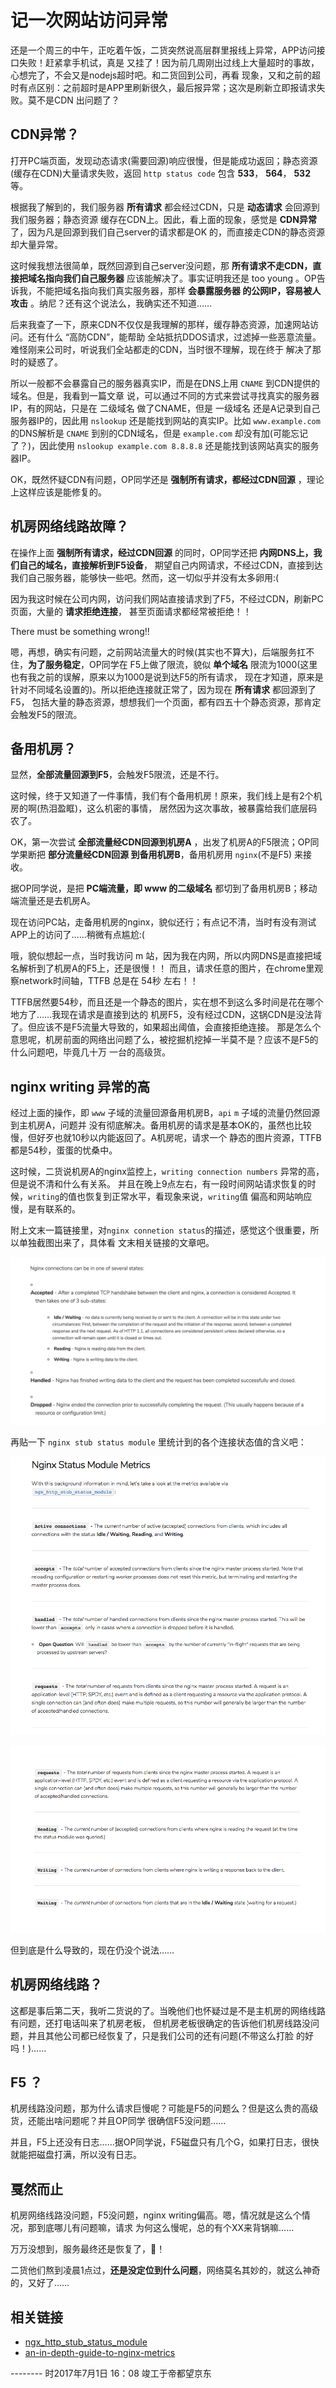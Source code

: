 # 记一次网站访问异常

还是一个周三的中午，正吃着午饭，二货突然说高层群里报线上异常，APP访问接口失败！赶紧拿手机试，真是
又挂了！因为前几周刚出过线上大量超时的事故，心想完了，不会又是nodejs超时吧。和二货回到公司，再看
现象，又和之前的超时有点区别：之前超时是APP里刷新很久，最后报异常；这次是刷新立即报请求失败。莫不是CDN
出问题了？



## CDN异常？

打开PC端页面，发现动态请求(需要回源)响应很慢，但是能成功返回；静态资源(缓存在CDN)大量请求失败，返回
`http status code` 包含 **533**， **564**， **532** 等。

根据我了解到的，我们服务器 **所有请求** 都会经过CDN，只是 **动态请求** 会回源到我们服务器；静态资源
缓存在CDN上。因此，看上面的现象，感觉是 **CDN异常** 了，因为凡是回源到我们自己server的请求都是OK
的，而直接走CDN的静态资源却大量异常。

这时候我想法很简单，既然回源到自己server没问题，那 **所有请求不走CDN，直接把域名指向我们自己服务器**
应该能解决了。事实证明我还是 too young 。OP告诉我，不能把域名指向我们真实服务器，那样 **会暴露服务器
的公网IP，容易被人攻击** 。纳尼？还有这个说法么，我确实还不知道……

后来我查了一下，原来CDN不仅仅是我理解的那样，缓存静态资源，加速网站访问。还有什么 “高防CDN”，能帮助
全站抵抗DDOS请求，过滤掉一些恶意流量。难怪刚来公司时，听说我们全站都走的CDN，当时很不理解，现在终于
解决了那时的疑惑了。

所以一般都不会暴露自己的服务器真实IP，而是在DNS上用 `CNAME` 到CDN提供的域名。但是，我看到一篇文章
说，可以通过不同的方式来尝试寻找真实的服务器IP，有的网站，只是在 二级域名 做了CNAME，但是 一级域名
还是A记录到自己服务器IP的，因此用 `nslookup` 还是能找到网站的真实IP。比如 `www.example.com`
的DNS解析是 `CNAME` 到别的CDN域名，但是 `example.com` 却没有加(可能忘记了？)，因此使用
`nslookup example.com 8.8.8.8` 还是能找到该网站真实的服务器IP。

OK，既然怀疑CDN有问题，OP同学还是 **强制所有请求，都经过CDN回源** ，理论上这样应该是能修复的。


## 机房网络线路故障？

在操作上面 **强制所有请求，经过CDN回源** 的同时，OP同学还把 **内网DNS上，我们自己的域名，直接解析到F5设备**，
期望自己内网请求，不经过CDN，直接到达我们自己服务器，能够快一些吧。然而，这一切似乎并没有太多卵用:(

因为我这时候在公司内网，访问我们网站直接请求到了F5，不经过CDN，刷新PC页面，大量的 **请求拒绝连接**，
甚至页面请求都经常被拒绝！！

There must be something wrong!!

嗯，再想，确实有问题，之前网站流量大的时候(其实也不算大)，后端服务扛不住，**为了服务稳定**，OP同学在
F5上做了限流，貌似 **单个域名** 限流为1000(这里也有我之前的误解，原来以为1000是说到达F5的所有请求，
现在才知道，原来是针对不同域名设置的)。所以拒绝连接就正常了，因为现在 **所有请求** 都回源到了F5，
包括大量的静态资源，想想我们一个页面，都有四五十个静态资源，那肯定会触发F5的限流。


## 备用机房？

显然，**全部流量回源到F5**，会触发F5限流，还是不行。

这时候，终于又知道了一件事情，我们有个备用机房！原来，我们线上是有2个机房的啊(热泪盈眶)，这么机密的事情，
居然因为这次事故，被暴露给我们底层码农了。

OK，第一次尝试 **全部流量经CDN回源到机房A** ，出发了机房A的F5限流；OP同学果断把 **部分流量经CDN回源
到备用机房B**，备用机房用 `nginx`(不是F5) 来接收。

据OP同学说，是把 **PC端流量，即 www 的二级域名** 都切到了备用机房B；移动端流量还是去机房A。

现在访问PC站，走备用机房的nginx，貌似还行；有点记不清，当时有没有测试APP上的访问了……稍微有点尴尬:(

哦，貌似想起一点，当时我访问 m 站，因为我在内网，所以内网DNS是直接把域名解析到了机房A的F5上，还是很慢！！
而且，请求任意的图片，在chrome里观察network时间轴，TTFB 总是在 54秒 左右！！

TTFB居然要54秒，而且还是一个静态的图片，实在想不到这么多时间是花在哪个地方了……我现在请求是直接到达的
机房F5，没有经过CDN，这锅CDN是没法背了。但应该不是F5流量大导致的，如果超出阈值，会直接拒绝连接。
那是怎么个意思呢，机房前面的网络出问题了么，被挖掘机挖掉一半莫不是？应该不是F5的什么问题吧，毕竟几十万
一台的高级货。


## nginx writing 异常的高

经过上面的操作，即 `www` 子域的流量回源备用机房B，`api` `m` 子域的流量仍然回源到主机房A，问题并
没有彻底解决。备用机房的请求是基本OK的，虽然也比较慢，但好歹也就10秒以内能返回了。A机房呢，请求一个
静态的图片资源，TTFB都是54秒，蛋蛋的忧桑中。

这时候，二货说机房A的nginx监控上，`writing connection numbers` 异常的高，但是说不清和什么有关系。
并且在晚上9点左右，有一段时间网站请求恢复的时候，`writing`的值也恢复到正常水平，看现象来说，`writing`值
偏高和网站响应慢，是有联系的。

附上文末一篇链接里，对`nginx connetion status`的描述，感觉这个很重要，所以单独截图出来了，具体看
文末相关链接的文章吧。

![nginx connection status](./nginx-connection-status.png)

再贴一下 `nginx stub status module` 里统计到的各个连接状态值的含义吧：

![nginx stub status module 1](./nginx-stub-status-mobule-1.png)

![nginx stub status module 2](./nginx-stub-status-mobule-2.png)


但到底是什么导致的，现在仍没个说法……


## 机房网络线路？

这都是事后第二天，我听二货说的了。当晚他们也怀疑过是不是主机房的网络线路有问题，还打电话叫来了机房老板，
但机房老板很确定的告诉他们机房线路没问题，并且其他公司都已经恢复了，只是我们公司的还有问题(不带这么打脸
的好吗！)……


## F5 ？

机房线路没问题，那为什么请求巨慢呢？可能是F5的问题么？但是这么贵的高级货，还能出啥问题呢？并且OP同学
很确信F5没问题……

并且，F5上还没有日志……据OP同学说，F5磁盘只有几个G，如果打日志，很快就能把磁盘打满，所以没有日志。


## 戛然而止

机房网络线路没问题，F5没问题，nginx writing偏高。嗯，情况就是这么个情况，那到底哪儿有问题嘛，请求
为何这么慢呢，总的有个XX来背锅嘛……

万万没想到，服务最终还是恢复了，👏！

二货他们熬到凌晨1点过，**还是没定位到什么问题**，网络莫名其妙的，就这么神奇的，又好了……


## 相关链接

* [ngx_http_stub_status_module](https://nginx.org/en/docs/http/ngx_http_stub_status_module.html)
* [an-in-depth-guide-to-nginx-metrics](https://www.scalyr.com/community/guides/an-in-depth-guide-to-nginx-metrics)


-------- 时2017年7月1日 16：08 竣工于帝都望京东
